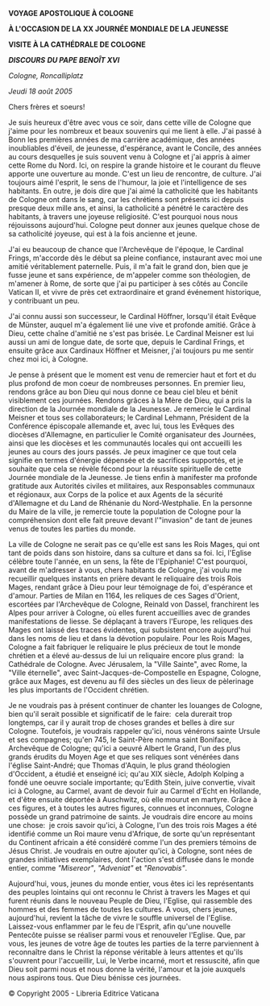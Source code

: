 **VOYAGE APOSTOLIQUE À COLOGNE**

**À L'OCCASION DE LA XX JOURNÉE MONDIALE DE LA JEUNESSE**

**VISITE À LA CATHÉDRALE DE COLOGNE**

***DISCOURS*** ***DU PAPE BENOÎT XVI***

*Cologne, Roncalliplatz*

*Jeudi 18 août 2005*

Chers frères et soeurs!

Je suis heureux d'être avec vous ce soir, dans cette ville de Cologne que j'aime pour les nombreux et beaux souvenirs qui me lient à elle. J'ai passé à Bonn les premières années de ma carrière académique, des années inoubliables d'éveil, de jeunesse, d'espérance, avant le Concile, des années au cours desquelles je suis souvent venu à Cologne et j'ai appris à aimer cette Rome du Nord. Ici, on respire la grande histoire et le courant du fleuve apporte une ouverture au monde. C'est un lieu de rencontre, de culture. J'ai toujours aimé l'esprit, le sens de l'humour, la joie et l'intelligence de ses habitants. En outre, je dois dire que j'ai aimé la catholicité que les habitants de Cologne ont dans le sang, car les chrétiens sont présents ici depuis presque deux mille ans, et ainsi, la catholicité a pénétré le caractère des habitants, à travers une joyeuse religiosité. C'est pourquoi nous nous réjouissons aujourd'hui. Cologne peut donner aux jeunes quelque chose de sa catholicité joyeuse, qui est à la fois ancienne et jeune.

J'ai eu beaucoup de chance que l'Archevêque de l'époque, le Cardinal Frings, m'accorde dès le début sa pleine confiance, instaurant avec moi une amitié véritablement paternelle. Puis, il m'a fait le grand don, bien que je fusse jeune et sans expérience, de m'appeler comme son théologien, de m'amener à Rome, de sorte que j'ai pu participer à ses côtés au Concile Vatican II, et vivre de près cet extraordinaire et grand événement historique, y contribuant un peu.

J'ai connu aussi son successeur, le Cardinal Höffner, lorsqu'il était Evêque de Münster, auquel m'a également lié une vive et profonde amitié. Grâce à Dieu, cette chaîne d'amitié ne s'est pas brisée. Le Cardinal Meisner est lui aussi un ami de longue date, de sorte que, depuis le Cardinal Frings, et ensuite grâce aux Cardinaux Höffner et Meisner, j'ai toujours pu me sentir chez moi ici, à Cologne.

Je pense à présent que le moment est venu de remercier haut et fort et du plus profond de mon coeur de nombreuses personnes. En premier lieu, rendons grâce au bon Dieu qui nous donne ce beau ciel bleu et bénit visiblement ces journées. Rendons grâces à la Mère de Dieu, qui a pris la direction de la Journée mondiale de la Jeunesse. Je remercie le Cardinal Meisner et tous ses collaborateurs; le Cardinal Lehmann, Président de la Conférence épiscopale allemande et, avec lui, tous les Evêques des diocèses d'Allemagne, en particulier le Comité organisateur des Journées, ainsi que les diocèses et les communautés locales qui ont accueilli les jeunes au cours des jours passés. Je peux imaginer ce que tout cela signifie en termes d'énergie dépensée et de sacrifices supportés, et je souhaite que cela se révèle fécond pour la réussite spirituelle de cette Journée mondiale de la Jeunesse. Je tiens enfin à manifester ma profonde gratitude aux Autorités civiles et militaires, aux Responsables communaux et régionaux, aux Corps de la police et aux Agents de la sécurité d'Allemagne et du Land de Rhénanie du Nord-Westphalie. En la personne du Maire de la ville, je remercie toute la population de Cologne pour la compréhension dont elle fait preuve devant l'"invasion" de tant de jeunes venus de toutes les parties du monde.

La ville de Cologne ne serait pas ce qu'elle est sans les Rois Mages, qui ont tant de poids dans son histoire, dans sa culture et dans sa foi. Ici, l'Eglise célèbre toute l'année, en un sens, la fête de l'Epiphanie! C'est pourquoi, avant de m'adresser à vous, chers habitants de Cologne, j'ai voulu me recueillir quelques instants en prière devant le reliquaire des trois Rois Mages, rendant grâce à Dieu pour leur témoignage de foi, d'espérance et d'amour. Parties de Milan en 1164, les reliques de ces Sages d'Orient, escortées par l'Archevêque de Cologne, Reinald von Dassel, franchirent les Alpes pour arriver à Cologne, où elles furent accueillies avec de grandes manifestations de liesse. Se déplaçant à travers l'Europe, les reliques des Mages ont laissé des traces évidentes, qui subsistent encore aujourd'hui dans les noms de lieu et dans la dévotion populaire. Pour les Rois Mages, Cologne a fait fabriquer le reliquaire le plus précieux de tout le monde chrétien et a élevé au-dessus de lui un reliquaire encore plus grand:  la Cathédrale de Cologne. Avec Jérusalem, la "Ville Sainte", avec Rome, la "Ville éternelle", avec Saint-Jacques-de-Compostelle en Espagne, Cologne, grâce aux Mages, est devenu au fil des siècles un des lieux de pèlerinage les plus importants de l'Occident chrétien.

Je ne voudrais pas à présent continuer de chanter les louanges de Cologne, bien qu'il serait possible et significatif de le faire:  cela durerait trop longtemps, car il y aurait trop de choses grandes et belles à dire sur Cologne. Toutefois, je voudrais rappeler qu'ici, nous vénérons sainte Ursule et ses compagnes; qu'en 745, le Saint-Père nomma saint Boniface, Archevêque de Cologne; qu'ici a oeuvré Albert le Grand, l'un des plus grands érudits du Moyen Age et que ses reliques sont vénérées dans l'église Saint-André; que Thomas d'Aquin, le plus grand théologien d'Occident, a étudié et enseigné ici; qu'au XIX siècle, Adolph Kolping a fondé une oeuvre sociale importante; qu'Edith Stein, juive convertie, vivait ici à Cologne, au Carmel, avant de devoir fuir au Carmel d'Echt en Hollande, et d'être ensuite déportée à Auschwitz, où elle mourut en martyre. Grâce à ces figures, et à toutes les autres figures, connues et inconnues, Cologne possède un grand patrimoine de saints. Je voudrais dire encore au moins une chose:  je crois savoir qu'ici, à Cologne, l'un des trois rois Mages a été identifié comme un Roi maure venu d'Afrique, de sorte qu'un représentant du Continent africain a été considéré comme l'un des premiers témoins de Jésus Christ. Je voudrais en outre ajouter qu'ici, à Cologne, sont nées de grandes initiatives exemplaires, dont l'action s'est diffusée dans le monde entier, comme *"Misereor"*, *"Adveniat"* et *"Renovabis"*.

Aujourd'hui, vous, jeunes du monde entier, vous êtes ici les représentants des peuples lointains qui ont reconnu le Christ à travers les Mages et qui furent réunis dans le nouveau Peuple de Dieu, l'Eglise, qui rassemble des hommes et des femmes de toutes les cultures. A vous, chers jeunes, aujourd'hui, revient la tâche de vivre le souffle universel de l'Eglise. Laissez-vous enflammer par le feu de l'Esprit, afin qu'une nouvelle Pentecôte puisse se réaliser parmi vous et renouveler l'Eglise. Que, par vous, les jeunes de votre âge de toutes les parties de la terre parviennent à reconnaître dans le Christ la réponse véritable à leurs attentes et qu'ils s'ouvrent pour l'accueillir, Lui, le Verbe incarné, mort et ressuscité, afin que Dieu soit parmi nous et nous donne la vérité, l'amour et la joie auxquels nous aspirons tous. Que Dieu bénisse ces journées.

© Copyright 2005 - Libreria Editrice Vaticana